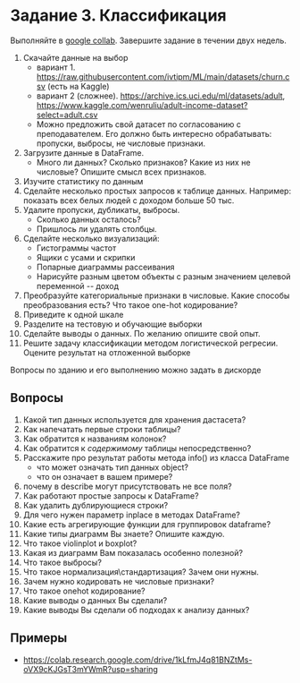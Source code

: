 # Задание 3. Классификация

Выполняйте в [google collab](https://colab.research.google.com/).
Завершите задание в течении двух недель.

1. Скачайте данные на выбор
    - вариант 1. https://raw.githubusercontent.com/ivtipm/ML/main/datasets/churn.csv (есть на Kaggle)
    - вариант 2 (сложнее). https://archive.ics.uci.edu/ml/datasets/adult, https://www.kaggle.com/wenruliu/adult-income-dataset?select=adult.csv
    - Можно предложить свой датасет по согласованию с преподавателем. Его должно быть интересно обрабатывать: пропуски, выбросы, не числовые признаки.
1. Загрузите данные в DataFrame. 
    - Много ли данных? Сколько признаков? Какие из них не числовые? Опишите смысл всех признаков.
1. Изучите статистику по данным
2. Сделайте несколько простых запросов к таблице данных. Например: показать всех белых людей с доходом больше 50 тыс.
5. Удалите пропуски, дубликаты, выбросы.
    - Сколько данных осталось?
    - Пришлось ли удалять столбцы.
4. Сделайте несколько визуализаций:
    - Гистограммы частот
    - Ящики с усами и скрипки
    - Попарные диаграммы рассеивания
    - Нарисуйте разным цветом объекты с разным значением целевой переменной -- доход
7. Преобразуйте категориальные признаки в числовые. Какие способы преобразования есть? Что такое one-hot кодирование?
10. Приведите к одной шкале
11. Разделите на тестовую и обучающие выборки
13. Сделайте выводы о данных. По желанию опишите свой опыт.
14. Решите задачу классификации методом логистической регресии. Оцените результат на отложенной выборке


Вопросы по зданию и его выполнению можно задать в дискорде

## Вопросы
1. Какой тип данных используется для хранения дастасета?
2. Как напечатать первые строки таблицы?
3. Как обратится к названиям колонок?
4. Как обратится к *содержимому* таблицы непосредственно?
5. Расскажите про результат работы метода info() из класса DataFrame
    - что может означать тип данных object?
    - что он означает в вашем примере?
7. почему в describe могут присутствовать не все поля?
8. Как работают простые запросы к DataFrame?
9. Как удалить дублирующиеся строки?
10. Для чего нужен параметр inplace в методах DataFrame?
11. Какие есть агрегирующие функции для группировок dataframe?
12. Какие типы диаграмм Вы знаете? Опишите каждую.
13. Что такое violinplot и boxplot?
14. Какая из диаграмм Вам показалась особенно полезной?
15. Что такое выбросы?
16. Что такое нормализация\стандартизация? Зачем они нужны.
17. Зачем нужно кодировать не числовые признаки?
18. Что такое onehot кодирование?
19. Какие выводы о данных Вы сделали?
20. Какие выводы Вы сделали об подходах к анализу данных?



## Примеры
- https://colab.research.google.com/drive/1kLfmJ4q81BNZtMs-oVX9cKJGsT3mYWmR?usp=sharing
